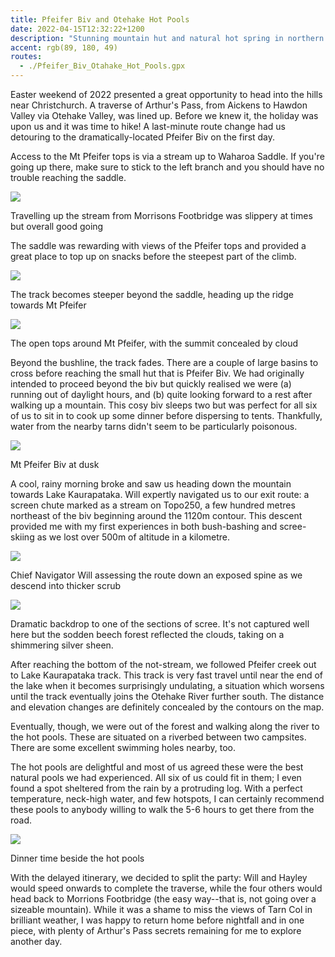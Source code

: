 ```yaml
---
title: Pfeifer Biv and Otehake Hot Pools
date: 2022-04-15T12:32:22+1200
description: "Stunning mountain hut and natural hot spring in northern Arthur's Pass"
accent: rgb(89, 180, 49)
routes:
  - ./Pfeifer_Biv_Otahake_Hot_Pools.gpx
---
```


Easter weekend of 2022 presented a great opportunity to head into the hills near Christchurch. A traverse of Arthur's Pass, from Aickens to Hawdon Valley via Otehake Valley, was lined up. Before we knew it, the holiday was upon us and it was time to hike! A last-minute route change had us detouring to the dramatically-located Pfeifer Biv on the first day.

Access to the Mt Pfeifer tops is via a stream up to Waharoa Saddle. If you're going up there, make sure to stick to the left branch and you should have no trouble reaching the saddle.

![][stream]

<figcaption>Travelling up the stream from Morrisons Footbridge was slippery at times but overall good going</figcaption>

The saddle was rewarding with views of the Pfeifer tops and provided a great place to top up on snacks before the steepest part of the climb.

![][spur]

<figcaption>The track becomes steeper beyond the saddle, heading up the ridge towards Mt Pfeifer</figcaption>

![][tussock]

<figcaption>The open tops around Mt Pfeifer, with the summit concealed by cloud</figcaption>

Beyond the bushline, the track fades. There are a couple of large basins to cross before reaching the small hut that is Pfeifer Biv. We had originally intended to proceed beyond the biv but quickly realised we were (a) running out of daylight hours, and (b) quite looking forward to a rest after walking up a mountain. This cosy biv sleeps two but was perfect for all six of us to sit in to cook up some dinner before dispersing to tents. Thankfully, water from the nearby tarns didn't seem to be particularly poisonous.

![][biv]

<figcaption>Mt Pfeifer Biv at dusk</figcaption>

A cool, rainy morning broke and saw us heading down the mountain towards Lake Kaurapataka. Will expertly navigated us to our exit route: a screen chute marked as a stream on Topo250, a few hundred metres northeast of the biv beginning around the 1120m contour. This descent provided me with my first experiences in both bush-bashing and scree-skiing as we lost over 500m of altitude in a kilometre.

![][spine]

<figcaption>Chief Navigator Will assessing the route down an exposed spine as we descend into thicker scrub</figcaption>

![][scree]

<figcaption>Dramatic backdrop to one of the sections of scree. It's not captured well here but the sodden beech forest reflected the clouds, taking on a shimmering silver sheen.</figcaption>

After reaching the bottom of the not-stream, we followed Pfeifer creek out to Lake Kaurapataka track. This track is very fast travel until near the end of the lake when it becomes surprisingly undulating, a situation which worsens until the track eventually joins the Otehake River further south. The distance and elevation changes are definitely concealed by the contours on the map.

Eventually, though, we were out of the forest and walking along the river to the hot pools. These are situated on a riverbed between two campsites. There are some excellent swimming holes nearby, too.

The hot pools are delightful and most of us agreed these were the best natural pools we had experienced. All six of us could fit in them; I even found a spot sheltered from the rain by a protruding log. With a perfect temperature, neck-high water, and few hotspots, I can certainly recommend these pools to anybody willing to walk the 5-6 hours to get there from the road.

![][pools]

<figcaption>Dinner time beside the hot pools</figcaption>

With the delayed itinerary, we decided to split the party: Will and Hayley would speed onwards to complete the traverse, while the four others would head back to Morrions Footbridge (the easy way--that is, not going over a sizeable mountain). While it was a shame to miss the views of Tarn Col in brilliant weather, I was happy to return home before nightfall and in one piece, with plenty of Arthur's Pass secrets remaining for me to explore another day.

[stream]: ./DSC09522.jpg
[spur]: ./DSC09534.jpg
[tussock]: ./DSC09543.jpg
[biv]: ./DSC09555.jpg
[pools]: ./DSC09568.jpg
[spine]: ./PXL_20220415_204710461.MP.jpg
[scree]: ./PXL_20220415_213041011.jpg
